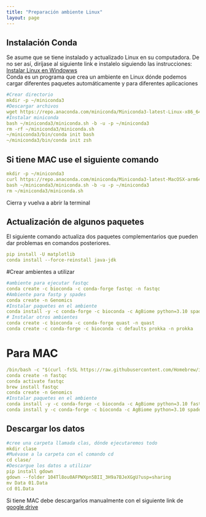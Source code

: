 ```yaml
---
title: "Preparación ambiente Linux"
layout: page
---
```


## Instalación Conda
<article>
Se asume que se tiene instalado y actualizado Linux en su computadora. De no ser así, diríjase al siguiente link e instalelo siguiendo las instrucciones: <a href="https://learn.microsoft.com/es-es/windows/wsl/install">Instalar Linux en Windowws </a> <br>
Conda es un programa que crea un ambiente en Linux dónde podemos cargar diferentes paquetes automáticamente y para diferentes aplicaciones
</article>

```yml
#Crear directorio
mkdir -p ~/miniconda3
#Descargar archivos
wget https://repo.anaconda.com/miniconda/Miniconda3-latest-Linux-x86_64.sh -O ~/miniconda3/miniconda.sh
#Instalar miniconda
bash ~/miniconda3/miniconda.sh -b -u -p ~/miniconda3
rm -rf ~/miniconda3/miniconda.sh
~/miniconda3/bin/conda init bash
~/miniconda3/bin/conda init zsh
```
## Si tiene MAC use el siguiente comando
```yml
mkdir -p ~/miniconda3
curl https://repo.anaconda.com/miniconda/Miniconda3-latest-MacOSX-arm64.sh -o ~/miniconda3/miniconda.sh
bash ~/miniconda3/miniconda.sh -b -u -p ~/miniconda3
rm ~/miniconda3/miniconda.sh
```
Cierra y vuelva a abrir la terminal

## Actualización de algunos paquetes

El siguiente comando actualiza dos paquetes complementarios que pueden dar problemas en comandos posteriores.

```yml
pip install -U matplotlib
conda install --force-reinstall java-jdk
```
#Crear ambientes a utilizar
```yml
#ambiente para ejecutar fastqc
conda create -c bioconda -c conda-forge fastqc -n fastqc
#Ambiente para fastp y spades
conda create -n Genomics
#Instalar paquetes en el ambiente
conda install -y -c conda-forge -c bioconda -c AgBiome python=3.10 spades fastp -n Genomics
# Instalar otros ambientes
conda create -c bioconda -c conda-forge quast -n quast
conda create -c conda-forge -c bioconda -c defaults prokka -n prokka
```
# Para MAC

```yml
/bin/bash -c "$(curl -fsSL https://raw.githubusercontent.com/Homebrew/install/HEAD/install.sh)"
conda create -n fastqc
conda activate fastqc
brew install fastqc
conda create -n Genomics
#Instalar paquetes en el ambiente
conda install -y -c conda-forge -c bioconda -c AgBiome python=3.10 fastp -n Genomics
conda install y -c conda-forge -c bioconda -c AgBiome python=3.10 spades -n Genomics
```
## Descargar los datos
```yml
#cree una carpeta llamada clas, dónde ejecutaremos todo
mkdir clase
#Muévase a la carpeta con el comando cd
cd clase/
#Descargue los datos a utilizar
pip install gdown
gdown --folder 104Tl8ou0AFPWXpn5BII_3H9a7BJeXGgU?usp=sharing 
mv Data 01.Data
cd 01.Data
```
Si tiene MAC debe descargarlos manualmente con el siguiente link de [google drive](https://drive.google.com/drive/folders/104Tl8ou0AFPWXpn5BII_3H9a7BJeXGgU?usp=sharing
)
